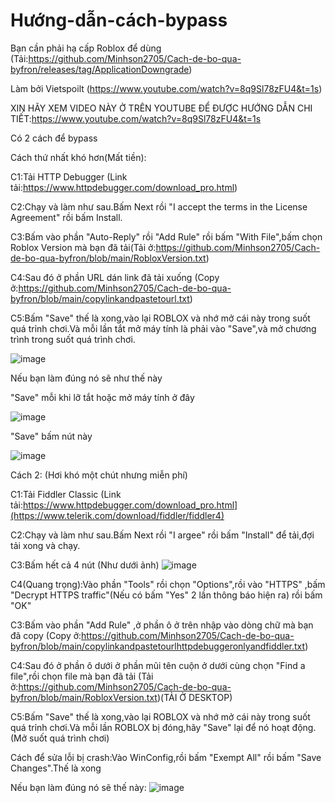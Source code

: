 # Hướng-dẫn-cách-bypass
Bạn cần phải hạ cấp Roblox để dùng (Tải:https://github.com/Minhson2705/Cach-de-bo-qua-byfron/releases/tag/ApplicationDowngrade)

Làm bởi Vietspoilt (https://www.youtube.com/watch?v=8q9Sl78zFU4&t=1s)

XIN HÃY XEM VIDEO NÀY Ở TRÊN YOUTUBE ĐỂ ĐƯỢC HƯỚNG DẪN CHI TIẾT:https://www.youtube.com/watch?v=8q9Sl78zFU4&t=1s

Có 2 cách để bypass

Cách thứ nhất khó hơn(Mất tiền):

C1:Tải HTTP Debugger (Link tải:https://www.httpdebugger.com/download_pro.html)

C2:Chạy và làm như sau.Bấm Next rồi "I accept the terms in the License Agreement" rồi bấm Install.

C3:Bấm vào phần "Auto-Reply" rồi "Add Rule" rồi bấm "With File",bấm chọn Roblox Version mà bạn đã tải(Tải ở:https://github.com/Minhson2705/Cach-de-bo-qua-byfron/blob/main/RobloxVersion.txt)

C4:Sau đó ở phần URL dán link đã tải xuống (Copy ở:https://github.com/Minhson2705/Cach-de-bo-qua-byfron/blob/main/copylinkandpastetourl.txt)

C5:Bấm "Save" thế là xong,vào lại ROBLOX và nhớ mở cái này trong suốt quá trỉnh chơi.Và mỗi lần tắt mở máy tính là phải vào "Save",và mở chương trình trong suốt quá trình chơi.

![image](https://github.com/Minhson2705/Cach-de-bo-qua-byfron/assets/91005596/1371f68b-ed76-479a-ba79-c2c0fed69f41)

Nếu bạn làm đúng nó sẽ như thế này

"Save" mỗi khi lỡ tắt hoặc mở máy tính ở đây 

![image](https://github.com/Minhson2705/Cach-de-bo-qua-byfron/assets/91005596/e829f192-1e55-407f-984d-52052f2293c7)

"Save" bấm nút này 

![image](https://github.com/Minhson2705/Cach-de-bo-qua-byfron/assets/91005596/44744753-c92e-4c86-96b9-d9d95cfbf27a)

Cách 2: (Hơi khó một chút nhưng miễn phí)

C1:Tải Fiddler Classic (Link tải:https://www.httpdebugger.com/download_pro.html](https://www.telerik.com/download/fiddler/fiddler4)

C2:Chạy và làm như sau.Bấm Next rồi "I argee" rồi bấm "Install" để tải,đợi tải xong và chạy.

C3:Bấm hết cả 4 nút (Như dưới ảnh)
![image](https://github.com/Minhson2705/Cach-de-bo-qua-byfron/assets/91005596/e2f2b876-8559-463b-a011-b557abca6d40)

C4(Quang trọng):Vào phần "Tools" rồi chọn "Options",rồi vào "HTTPS" ,bấm "Decrypt HTTPS traffic"(Nếu có bấm "Yes" 2 lần thông báo hiện ra) rồi bấm "OK"

C3:Bấm vào phần "Add Rule" ,ở phần ô ở trên nhập vào dòng chữ mà bạn đã copy (Copy ở:https://github.com/Minhson2705/Cach-de-bo-qua-byfron/blob/main/copylinkandpastetourlhttpdebuggeronlyandfiddler.txt)

C4:Sau đó ở phần ô dưới ở phần mũi tên cuộn ở dưới cùng chọn "Find a file",rồi chọn file mà bạn đã tải  (Tải ở:https://github.com/Minhson2705/Cach-de-bo-qua-byfron/blob/main/RobloxVersion.txt)(TẢI Ở DESKTOP)

C5:Bấm "Save" thế là xong,vào lại ROBLOX và nhớ mở cái này trong suốt quá trỉnh chơi.Và mỗi lần ROBLOX bị đóng,hãy "Save" lại để nó hoạt động.(Mở suốt quá trình chơi)

Cách để sửa lỗi bị crash:Vào WinConfig,rồi bấm "Exempt All" rồi bấm "Save Changes".Thế là xong

Nếu bạn làm đúng nó sẽ thế này:
![image](https://github.com/Minhson2705/Cach-de-bo-qua-byfron/assets/91005596/e8847b19-d174-4499-a941-cf2b891df01f)




